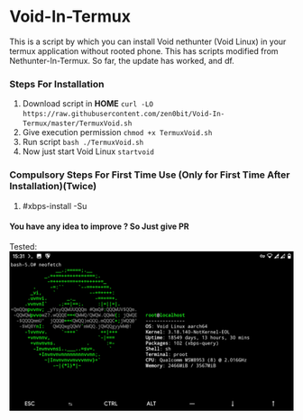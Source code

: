 # Void-In-Termux
This is a script by which you can install Void nethunter (Void Linux) in your termux application without rooted phone.
This has scripts modified from Nethunter-In-Termux. So far, the update has worked, and df.
### Steps For Installation
1. Download script in **HOME** `curl -LO https://raw.githubusercontent.com/zen0bit/Void-In-Termux/master/TermuxVoid.sh`
2. Give execution permission `chmod +x TermuxVoid.sh`
3. Run script `bash ./TermuxVoid.sh`
4. Now just start Void Linux `startvoid`

### Compulsory Steps For First Time Use (Only for First Time After Installation)(Twice)
1. #xbps-install -Su

#### You have any idea to improve ? So Just give PR

Tested:
<img alt="Screenshot" src="Screenshot_20201014-153143.jpg">
